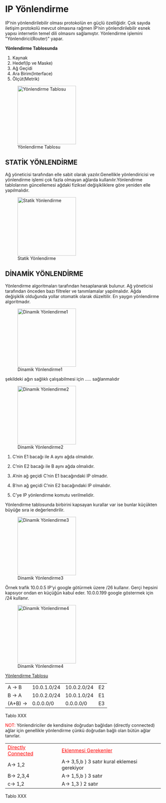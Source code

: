 # IP Yönlendirme

IP’nin yönlendirilebilir olması protokolün en güçlü özelliğidir. Çok
sayıda iletişim protokolü mevcut olmasına rağmen IP’nin
yönlendirilebilir esnek yapısı internetin temel dili olmasını
sağlamıştır. Yönlendirme işlemini "Yönlendirici(Router)" yapar.

**Yönlendirme Tablosunda**

1.  Kaynak
2.  Hedef(Ip ve Maske)
3.  Ağ Geçidi
4.  Ara Birim(Interface)
5.  Ölçüt(Metrik)

<figure>
<img src="images/BurayaGorselGelecek.png" id="fig:YonlendirmeTablosu"
style="width:5cm" alt="Yönlendirme Tablosu" />
<figcaption aria-hidden="true">Yönlendirme Tablosu</figcaption>
</figure>

## STATİK YÖNLENDİRME

Ağ yöneticisi tarafından elle sabit olarak yazılır.Genellikle
yönlendiricisi ve yönlendirme işlemi çok fazla olmayan ağlarda
kullanılır.Yönlendirme tablolarının güncellemesi ağdaki fiziksel
değişikliklere göre yeniden elle yapılmalıdır.

<figure>
<img src="images/BurayaGorselGelecek.png" id="fig:StatikYonlendirme"
style="width:5cm" alt="Statik Yönlendirme" />
<figcaption aria-hidden="true">Statik Yönlendirme</figcaption>
</figure>

## DİNAMİK YÖNLENDİRME

Yönlendirme algoritmaları tarafından hesaplanarak bulunur. Ağ yöneticisi
tarafından önceden bazı filtreler ve tanımlamalar yapılmalıdır. Ağda
değişiklik olduğunda yollar otomatik olarak düzeltilir. En yaygın
yönlendirme algoritmadır.

<figure>
<img src="images/BurayaGorselGelecek.png" id="fig:DinamikYonlendirme1"
style="width:5cm" alt="Dinamik Yönlendirme1" />
<figcaption aria-hidden="true">Dinamik Yönlendirme1</figcaption>
</figure>

şekildeki ağın sağlıklı çalışabilmesi için ..... sağlanmalıdır

<figure>
<img src="images/BurayaGorselGelecek.png" id="fig:DinamikYonlendirme2"
style="width:5cm" alt="Dinamik Yönlendirme2" />
<figcaption aria-hidden="true">Dinamik Yönlendirme2</figcaption>
</figure>

1.  C’nin E1 bacağı ile A aynı ağda olmalıdır.

2.  C’nin E2 bacağı ile B aynı ağda olmalıdır.

3.  A’nin ağ geçidi C’nin E1 bacağındaki IP olmadır.

4.  B’nın ağ geçidi C’nin E2 bacağındaki IP olmalıdır.

5.  C’ye IP yönlendirme komutu verilmelidir.

Yönlendirme tablosunda birbirini kapsayan kurallar var ise bunlar
küçükten büyüğe sıra ie değerlendirilir.

<figure>
<img src="images/BurayaGorselGelecek.png" id="fig:DinamikYonlendirme3"
style="width:5cm" alt="Dinamik Yönlendirme3" />
<figcaption aria-hidden="true">Dinamik Yönlendirme3</figcaption>
</figure>

Örnek trafik 10.0.0.5 IP’yi google götürmek üzere /26 kullanır. Gerçi
hepsini kapsıyor ondan en küçüğün kabul eder. 10.0.0.199 google
göstermek için /24 kullanır.

<figure>
<img src="images/BurayaGorselGelecek.png" id="fig:DinamikYonlendirme4"
style="width:5cm" alt="Dinamik Yönlendirme4" />
<figcaption aria-hidden="true">Dinamik Yönlendirme4</figcaption>
</figure>

<div class="center">

<u>Yönlendirme Tablosu</u>

</div>

|         |             |             |     |
|:--------|:------------|:------------|:----|
| A → B   | 10.0.1.0/24 | 10.0.2.0/24 | E2  |
| B → A   | 10.0.2.0/24 | 10.0.1.0/24 | E1  |
| (A+B) → | 0.0.0.0/0   | 0.0.0.0/0   | E3  |

Tablo XXX

<span style="color: red">NOT: </span> Yönlendiriciler de kendisine
doğrudan bağlıdan (directly connected) ağlar için genellikle yönlendirme
çünkü doğrudan bağlı olan bütün ağlar tanırlar.

|                                                           |     |                                                             |
|:----------------------------------------------------------|:----|:------------------------------------------------------------|
| <span style="color: red"><u>Directly Connected</u></span> |     | <span style="color: red"><u>Eklenmesi Gerekenler</u></span> |
| A→ 1,2                                                    |     | A→ 3,5,b } 3 satır kural eklemesi gerekiyor                 |
| B→ 2,3,4                                                  |     | A→ 1,5,b } 3 satır                                          |
| c→ 1,2                                                    |     | A→ 1,3 } 2 satır                                            |

Tablo XXX
